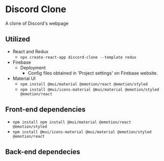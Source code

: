 # Discord Clone

A clone of Discord's webpage

## Utilized

- React and Redux
  - `npx create-react-app discord-clone --template redux`
- Firebase
  - Deployment
    - Config files obtained in 'Project settings' on Firebase website.
- Material UI
  - `npm install @mui/material @emotion/react @emotion/styled`
  - `npm install @mui/icons-material @mui/material @emotion/styled @emotion/react`

## Front-end dependencies
- `npm install npm install @mui/material @emotion/react @emotion/styled`
- `npm install @mui/icons-material @mui/material @emotion/styled @emotion/react`

## Back-end dependecies
